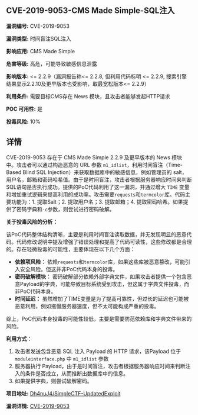 ## CVE-2019-9053-CMS Made Simple-SQL注入

**漏洞编号:** CVE-2019-9053

**漏洞类型:** 时间盲注SQL注入

**影响应用:** CMS Made Simple

**危害等级:** 高危，可能导致敏感信息泄露

**影响版本:** <= 2.2.9（漏洞报告称<= 2.2.8, 但利用代码标明 <= 2.2.9, 搜索引擎结果显示2.2.10及更早版本也受影响，取最宽松版本<= 2.2.9）

**利用条件:** 需要目标CMS存在 News 模块，且攻击者能够发起HTTP请求

**POC 可用性:** 是

**投毒风险:** 10%

## 详情

CVE-2019-9053 存在于 CMS Made Simple 2.2.9 及更早版本的 News 模块中。攻击者可以通过构造恶意的 URL 参数 `m1_idlist`，利用时间盲注（Time-Based Blind SQL Injection）来获取数据库中的敏感信息，例如管理员的 salt，用户名，邮箱和密码哈希值。由于是时间盲注，攻击者根据服务器响应时间来判断SQL语句是否执行成功。提供的PoC代码利用了这一漏洞，并通过增大 `TIME` 变量和增加重试逻辑来提高利用的成功率。攻击需要`requests`和`termcolor`库。代码主要功能为：1. 提取Salt；2. 提取用户名；3. 提取邮箱；4. 提取密码哈希。如果提供了密码字典和`-c`参数，则尝试进行密码破解。

**关于投毒风险的分析：**

该PoC代码整体结构清晰，主要是利用时间盲注读取数据，并无发现明显的恶意代码。代码修改说明中提及增强了错误处理和提高了代码可读性，这些修改都是合理的。存在轻微投毒的可能性，主要体现在以下几个方面：

*   **依赖项风险：** 依赖`requests`和`termcolor`库，如果这些库被恶意篡改，可能引入安全风险。但这并非PoC代码本身的投毒。
*   **密码破解模块：** 密码破解部分依赖外部字典文件，如果攻击者提供一个包含恶意Payload的字典，可能导致目标系统受到攻击，但这属于字典文件投毒，而非PoC代码本身。
*   **时间延迟：** 虽然增加了TIME变量是为了提高可靠性，但过长的延迟也可能被恶意利用，例如拖慢服务器速度，但不太可能构成严重的投毒。

综上，PoC代码本身投毒的可能性较低，主要是需要防范依赖库和字典文件带来的风险。

**利用方式：**

1.  攻击者发送包含恶意 SQL 注入 Payload 的 HTTP 请求，该Payload 位于 `moduleinterface.php` 中 `m1_idlist` 参数
2.  服务器执行 Payload，由于是时间盲注，攻击者根据服务器响应时间来判断注入的条件是否成立，从而推断出数据库中的信息。
3.  如果提供字典，则尝试破解密码。

**项目地址:** [Dh4nuJ4/SimpleCTF-UpdatedExploit](https://github.com/Dh4nuJ4/SimpleCTF-UpdatedExploit)

**漏洞详情:** [CVE-2019-9053](https://nvd.nist.gov/vuln/detail/CVE-2019-9053)
